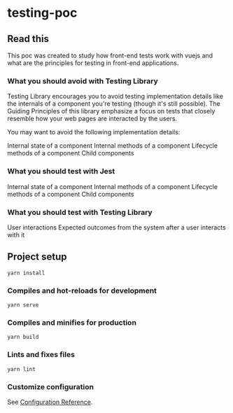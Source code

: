 # testing-poc

## Read this
This poc was created to study how front-end tests work with vuejs and what are the principles for testing in front-end applications.

### What you should avoid with Testing Library
Testing Library encourages you to avoid testing implementation details like the internals of a component you're testing (though it's still possible). The Guiding Principles of this library emphasize a focus on tests that closely resemble how your web pages are interacted by the users.

You may want to avoid the following implementation details:

Internal state of a component
Internal methods of a component
Lifecycle methods of a component
Child components

### What you should test with Jest
Internal state of a component
Internal methods of a component
Lifecycle methods of a component
Child components

### What you should test with Testing Library
User interactions
Expected outcomes from the system after a user interacts with it

## Project setup
```
yarn install
```

### Compiles and hot-reloads for development
```
yarn serve
```

### Compiles and minifies for production
```
yarn build
```

### Lints and fixes files
```
yarn lint
```

### Customize configuration
See [Configuration Reference](https://cli.vuejs.org/config/).
